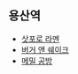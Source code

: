 ## 용산역
* [삿포로 라멘](http://diary.seulgi.kim/2014/11/07-satporo.html)
* [버거 앤 쉐이크](http://diary.seulgi.kim/2014/11/07-burger.html)
* [메밀 공방](http://diary.seulgi.kim/2015/07/yongsan-01.html)
